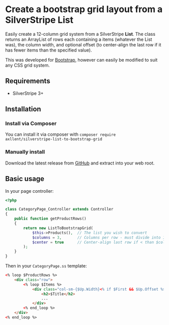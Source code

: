 # Create a bootstrap grid layout from a SilverStripe List

Easily create a 12-column grid system from a SilverStripe **List**. The class returns an ArrayList of rows each containing
a items (whatever the List was), the column width, and optional offset (to center-align the last row if it has fewer items
than the specified value).

This was developed for [Bootstrap](http://getbootstrap.com), however can easily be modified to suit any CSS grid system.


## Requirements

- SilverStripe 3+

## Installation

### Install via Composer

You can install it via composer with `composer require axllent/silverstripe-list-to-bootstrap-grid`

### Manually install

Download the latest release from [GitHub](https://github.com/axllent/silverstripe-list-to-bootstrap-grid/releases/latest)
and extract into your web root.

## Basic usage
In your page controller:

```php
<?php

class CategoryPage_Controller extends Controller
{
    public function getProductRows()
    {
        return new ListToBootstrapGrid(
            $this->Products(),  // The list you wish to convert
            $columns = 3,       // Columns per row - must divide into 12!
            $center = true      // Center-align last row if < than $columns
        );
    }    
}
```

Then in your `CategoryPage.ss` template:
```html
<% loop $ProductRows %>
    <div class="row">
        <% loop $Items %>
            <div class="col-sm-{$Up.Width}<% if $First && $Up.Offset %> col-sm-offset-{$Up.Offset}<% end_if %>">
                <h2>$Title</h2>
                ...
            </div>
        <% end_loop %>
    </div>
<% end_loop %>
```